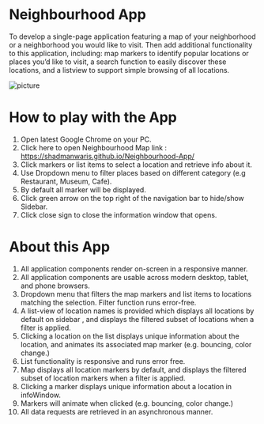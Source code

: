# Neighbourhood App

To develop a single-page application featuring a map of your neighborhood or a neighborhood you would like to visit. Then add additional functionality to this application, including: map markers to identify popular locations or places you’d like to visit, a search function to easily discover these locations, and a listview to support simple browsing of all locations.

![picture]()

# How to play with the App

1. Open latest Google Chrome on your PC.
2. Click here to open Neighbourhood Map link : https://shadmanwaris.github.io/Neighbourhood-App/
3. Click markers or list items to select a location and retrieve info about it.
4. Use Dropdown menu to filter places based on different category (e.g Restaurant, Museum, Cafe).
5. By default all marker will be displayed.
6. Click green arrow on the top right of the navigation bar to hide/show Sidebar.
7. Click close sign to close the information window that opens.

# About this App

1. All application components render on-screen in a responsive manner.
2. All application components are usable across modern desktop, tablet, and phone browsers.
3. Dropdown menu that filters the map markers and list items to locations matching the selection. Filter function runs error-free.
4. A list-view of location names is provided which displays all locations by default on sidebar , and displays the filtered subset of     locations when a filter is applied.
5. Clicking a location on the list displays unique information about the location, and animates its associated map marker (e.g. bouncing, color change.)
6. List functionality is responsive and runs error free.
7. Map displays all location markers by default, and displays the filtered subset of location markers when a filter is applied.
8. Clicking a marker displays unique information about a location in infoWindow.
9. Markers will animate when clicked (e.g. bouncing, color change.)
10. All data requests are retrieved in an asynchronous manner.

